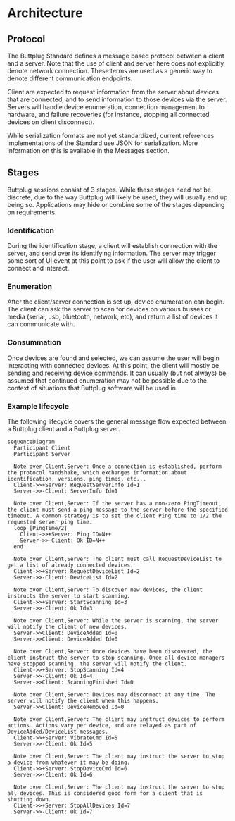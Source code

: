 # Architecture

## Protocol

The Buttplug Standard defines a message based protocol between a client and a server. Note that the use of client and server here does not explicitly denote network connection. These terms are used as a generic way to denote different communication endpoints.

Client are expected to request information from the server about devices that are connected, and to send information to those devices via the server. Servers will handle device enumeration, connection management to hardware, and failure recoveries \(for instance, stopping all connected devices on client disconnect\).

While serialization formats are not yet standardized, current references implementations of the Standard use JSON for serialization. More information on this is available in the Messages section.

## Stages

Buttplug sessions consist of 3 stages. While these stages need not be discrete, due to the way Buttplug will likely be used, they will usually end up being so. Applications may hide or combine some of the stages depending on requirements.

### Identification

During the identification stage, a client will establish connection with the server, and send over its identifying information. The server may trigger some sort of UI event at this point to ask if the user will allow the client to connect and interact.

### Enumeration

After the client/server connection is set up, device enumeration can begin. The client can ask the server to scan for devices on various busses or media \(serial, usb, bluetooth, network, etc\), and return a list of devices it can communicate with.

### Consummation

Once devices are found and selected, we can assume the user will begin interacting with connected devices. At this point, the client will mostly be sending and receiving device commands. It can usually \(but not always\) be assumed that continued enumeration may not be possible due to the context of situations that Buttplug software will be used in.

### Example lifecycle

The following lifecycle covers the general message flow expected between a Buttplug client and a Buttplug server.

```mermaid
sequenceDiagram
  Participant Client
  Participant Server
  
  Note over Client,Server: Once a connection is established, perform the protocol handshake, which exchanges information about identification, versions, ping times, etc...
  Client->>+Server: RequestServerInfo Id=1
  Server->>-Client: ServerInfo Id=1
  
  Note over Client,Server: If the server has a non-zero PingTimeout, the client must send a ping message to the server before the specified timeout. A common strategy is to set the client Ping time to 1/2 the requested server ping time.
  loop [PingTime/2]
    Client->>+Server: Ping ID=N++
    Server->>-Client: Ok ID=N++
  end

  Note over Client,Server: The client must call RequestDeviceList to get a list of already connected devices.
  Client->>+Server: RequestDeviceList Id=2
  Server->>-Client: DeviceList Id=2
  
  Note over Client,Server: To discover new devices, the client instructs the server to start scanning.
  Client->>+Server: StartScanning Id=3
  Server->>-Client: Ok Id=3
  
  Note over Client,Server: While the server is scanning, the server will notify the client of new devices.
  Server->>Client: DeviceAdded Id=0
  Server->>Client: DeviceAdded Id=0
  
  Note over Client,Server: Once devices have been discovered, the client instruct the server to stop scanning. Once all device managers have stopped scanning, the server will notify the client.
  Client->>+Server: StopScanning Id=4
  Server->>-Client: Ok Id=4
  Server->>Client: ScanningFinished Id=0
  
  Note over Client,Server: Devices may disconnect at any time. The server will notify the client when this happens.
  Server->>Client: DeviceRemoved Id=0
  
  Note over Client,Server: The client may instruct devices to perform actions. Actions vary per device, and are relayed as part of DeviceAdded/DeviceList messages.
  Client->>+Server: VibrateCmd Id=5
  Server->>-Client: Ok Id=5
  
  Note over Client,Server: The client may instruct the server to stop a device from whatever it may be doing.
  Client->>+Server: StopDeviceCmd Id=6
  Server->>-Client: Ok Id=6
  
  Note over Client,Server: The client may instruct the server to stop all devices. This is considered good form for a client that is shutting down.
  Client->>+Server: StopAllDevices Id=7
  Server->>-Client: Ok Id=7
```
